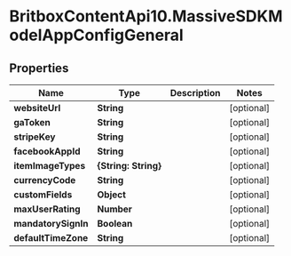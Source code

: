 # BritboxContentApi10.MassiveSDKModelAppConfigGeneral

## Properties
Name | Type | Description | Notes
------------ | ------------- | ------------- | -------------
**websiteUrl** | **String** |  | [optional] 
**gaToken** | **String** |  | [optional] 
**stripeKey** | **String** |  | [optional] 
**facebookAppId** | **String** |  | [optional] 
**itemImageTypes** | **{String: String}** |  | [optional] 
**currencyCode** | **String** |  | [optional] 
**customFields** | **Object** |  | [optional] 
**maxUserRating** | **Number** |  | [optional] 
**mandatorySignIn** | **Boolean** |  | [optional] 
**defaultTimeZone** | **String** |  | [optional] 


